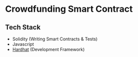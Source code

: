 # Crowdfunding Smart Contract

## Tech Stack

- Solidity (Writing Smart Contracts & Tests)
- Javascript
- [Hardhat](https://hardhat.org/) (Development Framework)
